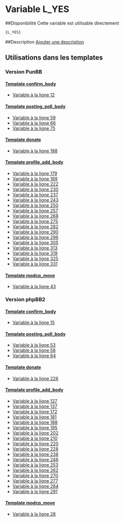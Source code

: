 # Variable L_YES

##Disponibilité
Cette variable est utilisable directement

```html
{L_YES}
```

##Description
[Ajouter une description](https://fa-tvars.appspot.com/var/L_YES)

## Utilisations dans les templates

### Version PunBB

#### [Template confirm_body](punbb/confirm_body.md#readme)
* [Variable &agrave; la ligne 12](../punbb/confirm_body.tpl#L12)

#### [Template posting_poll_body](punbb/posting_poll_body.md#readme)
* [Variable &agrave; la ligne 59](../punbb/posting_poll_body.tpl#L59)
* [Variable &agrave; la ligne 66](../punbb/posting_poll_body.tpl#L66)
* [Variable &agrave; la ligne 75](../punbb/posting_poll_body.tpl#L75)

#### [Template donate](punbb/donate.md#readme)
* [Variable &agrave; la ligne 188](../punbb/donate.tpl#L188)

#### [Template profile_add_body](punbb/profile_add_body.md#readme)
* [Variable &agrave; la ligne 179](../punbb/profile_add_body.tpl#L179)
* [Variable &agrave; la ligne 189](../punbb/profile_add_body.tpl#L189)
* [Variable &agrave; la ligne 222](../punbb/profile_add_body.tpl#L222)
* [Variable &agrave; la ligne 230](../punbb/profile_add_body.tpl#L230)
* [Variable &agrave; la ligne 237](../punbb/profile_add_body.tpl#L237)
* [Variable &agrave; la ligne 243](../punbb/profile_add_body.tpl#L243)
* [Variable &agrave; la ligne 250](../punbb/profile_add_body.tpl#L250)
* [Variable &agrave; la ligne 257](../punbb/profile_add_body.tpl#L257)
* [Variable &agrave; la ligne 268](../punbb/profile_add_body.tpl#L268)
* [Variable &agrave; la ligne 275](../punbb/profile_add_body.tpl#L275)
* [Variable &agrave; la ligne 282](../punbb/profile_add_body.tpl#L282)
* [Variable &agrave; la ligne 290](../punbb/profile_add_body.tpl#L290)
* [Variable &agrave; la ligne 296](../punbb/profile_add_body.tpl#L296)
* [Variable &agrave; la ligne 305](../punbb/profile_add_body.tpl#L305)
* [Variable &agrave; la ligne 313](../punbb/profile_add_body.tpl#L313)
* [Variable &agrave; la ligne 319](../punbb/profile_add_body.tpl#L319)
* [Variable &agrave; la ligne 325](../punbb/profile_add_body.tpl#L325)
* [Variable &agrave; la ligne 331](../punbb/profile_add_body.tpl#L331)

#### [Template modcp_move](punbb/modcp_move.md#readme)
* [Variable &agrave; la ligne 43](../punbb/modcp_move.tpl#L43)

### Version phpBB2

#### [Template confirm_body](subsilver/confirm_body.md#readme)
* [Variable &agrave; la ligne 15](../subsilver/confirm_body.tpl#L15)

#### [Template posting_poll_body](subsilver/posting_poll_body.md#readme)
* [Variable &agrave; la ligne 53](../subsilver/posting_poll_body.tpl#L53)
* [Variable &agrave; la ligne 58](../subsilver/posting_poll_body.tpl#L58)
* [Variable &agrave; la ligne 64](../subsilver/posting_poll_body.tpl#L64)

#### [Template donate](subsilver/donate.md#readme)
* [Variable &agrave; la ligne 226](../subsilver/donate.tpl#L226)

#### [Template profile_add_body](subsilver/profile_add_body.md#readme)
* [Variable &agrave; la ligne 127](../subsilver/profile_add_body.tpl#L127)
* [Variable &agrave; la ligne 137](../subsilver/profile_add_body.tpl#L137)
* [Variable &agrave; la ligne 172](../subsilver/profile_add_body.tpl#L172)
* [Variable &agrave; la ligne 181](../subsilver/profile_add_body.tpl#L181)
* [Variable &agrave; la ligne 188](../subsilver/profile_add_body.tpl#L188)
* [Variable &agrave; la ligne 195](../subsilver/profile_add_body.tpl#L195)
* [Variable &agrave; la ligne 202](../subsilver/profile_add_body.tpl#L202)
* [Variable &agrave; la ligne 210](../subsilver/profile_add_body.tpl#L210)
* [Variable &agrave; la ligne 220](../subsilver/profile_add_body.tpl#L220)
* [Variable &agrave; la ligne 228](../subsilver/profile_add_body.tpl#L228)
* [Variable &agrave; la ligne 238](../subsilver/profile_add_body.tpl#L238)
* [Variable &agrave; la ligne 246](../subsilver/profile_add_body.tpl#L246)
* [Variable &agrave; la ligne 253](../subsilver/profile_add_body.tpl#L253)
* [Variable &agrave; la ligne 262](../subsilver/profile_add_body.tpl#L262)
* [Variable &agrave; la ligne 270](../subsilver/profile_add_body.tpl#L270)
* [Variable &agrave; la ligne 277](../subsilver/profile_add_body.tpl#L277)
* [Variable &agrave; la ligne 284](../subsilver/profile_add_body.tpl#L284)
* [Variable &agrave; la ligne 291](../subsilver/profile_add_body.tpl#L291)

#### [Template modcp_move](subsilver/modcp_move.md#readme)
* [Variable &agrave; la ligne 28](../subsilver/modcp_move.tpl#L28)